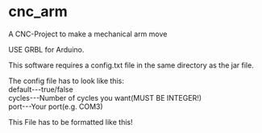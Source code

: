 # cnc_arm
A CNC-Project to make a mechanical arm move
<br />

USE GRBL for Arduino. <br />

This software requires a config.txt file in the same directory as the jar file.<br />
 
The config file has to look like this: <br />
default---true/false<br />
cycles---Number of cycles you want(MUST BE INTEGER!)<br />
port---Your port(e.g. COM3)<br />

This File has to be formatted like this! <br />
